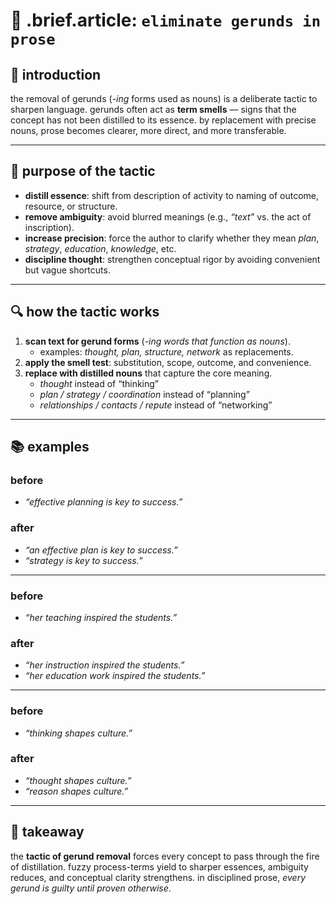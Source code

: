 # 🧩 .brief.article: `eliminate gerunds in prose`

## 🌟 introduction
the removal of gerunds (*-ing* forms used as nouns) is a deliberate tactic to sharpen language. gerunds often act as **term smells** — signs that the concept has not been distilled to its essence. by replacement with precise nouns, prose becomes clearer, more direct, and more transferable.

---

## 🎯 purpose of the tactic
- **distill essence**: shift from description of activity to naming of outcome, resource, or structure.
- **remove ambiguity**: avoid blurred meanings (e.g., *“text”* vs. the act of inscription).
- **increase precision**: force the author to clarify whether they mean *plan*, *strategy*, *education*, *knowledge*, etc.
- **discipline thought**: strengthen conceptual rigor by avoiding convenient but vague shortcuts.

---

## 🔍 how the tactic works
1. **scan text for gerund forms** (*-ing words that function as nouns*).
   - examples: *thought, plan, structure, network* as replacements.
2. **apply the smell test**: substitution, scope, outcome, and convenience.
3. **replace with distilled nouns** that capture the core meaning.
   - *thought* instead of “thinking”
   - *plan / strategy / coordination* instead of “planning”
   - *relationships / contacts / repute* instead of “networking”

---

## 📚 examples

### before
- *“effective planning is key to success.”*
### after
- *“an effective plan is key to success.”*
- *“strategy is key to success.”*

---

### before
- *“her teaching inspired the students.”*
### after
- *“her instruction inspired the students.”*
- *“her education work inspired the students.”*

---

### before
- *“thinking shapes culture.”*
### after
- *“thought shapes culture.”*
- *“reason shapes culture.”*

---

## 📌 takeaway
the **tactic of gerund removal** forces every concept to pass through the fire of distillation. fuzzy process-terms yield to sharper essences, ambiguity reduces, and conceptual clarity strengthens.
in disciplined prose, *every gerund is guilty until proven otherwise*.

